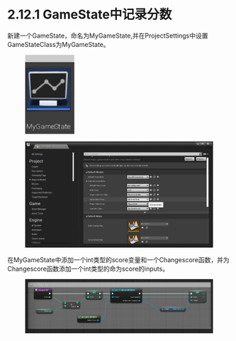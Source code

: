 # 2.12.1 GameState中记录分数

新建一个GameState，命名为MyGameState,并在ProjectSettings中设置GameStateClass为MyGameState。

<figure><img src="../../../.gitbook/assets/image (131).png" alt=""><figcaption></figcaption></figure>

<figure><img src="../../../.gitbook/assets/image (126).png" alt=""><figcaption></figcaption></figure>

在MyGameState中添加一个int类型的score变量和一个Changescore函数，并为Changescore函数添加一个int类型的命为score的inputs。

<figure><img src="../../../.gitbook/assets/image (80).png" alt=""><figcaption></figcaption></figure>
